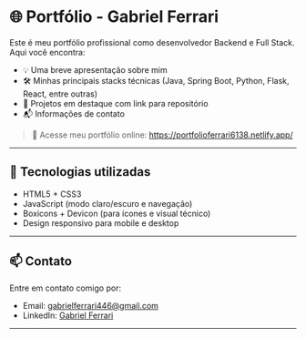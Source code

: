 # 🌐 Portfólio - Gabriel Ferrari

Este é meu portfólio profissional como desenvolvedor Backend e Full Stack. Aqui você encontra:

- 💡 Uma breve apresentação sobre mim
- 🛠️ Minhas principais stacks técnicas (Java, Spring Boot, Python, Flask, React, entre outras)
- 🚀 Projetos em destaque com link para repositório
- 📬 Informações de contato

> 🔗 Acesse meu portfólio online: https://portfolioferrari6138.netlify.app/

---

## 📁 Tecnologias utilizadas

- HTML5 + CSS3
- JavaScript (modo claro/escuro e navegação)
- Boxicons + Devicon (para ícones e visual técnico)
- Design responsivo para mobile e desktop

---

## 📫 Contato

Entre em contato comigo por:

- Email: gabrielferrari446@gmail.com
- LinkedIn: [Gabriel Ferrari](https://linkedin.com/in/gabriel-ferrari-41455426b)

---
